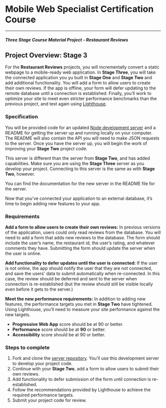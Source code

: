 # Mobile Web Specialist Certification Course
---
#### _Three Stage Course Material Project - Restaurant Reviews_

## Project Overview: Stage 3
For the **Restaurant Reviews** projects, you will incrementally convert a static webpage to a mobile-ready web application. In **Stage Three**, you will take the connected application you yu built in **Stage One** and **Stage Two** and add additional functionality. You will add a form to allow users to create their own reviews. If the app is offline, your form will defer updating to the remote database until a connection is established. Finally, you’ll work to optimize your site to meet even stricter performance benchmarks than the previous project, and test again using [Lighthouse](https://developers.google.com/web/tools/lighthouse/).

### Specification
You will be provided code for an updated [Node development server](https://github.com/udacity/mws-restaurant-stage-3) and a README for getting the server up and running locally on your computer. The README will also contain the API you will need to make JSON requests to the server. Once you have the server up, you will begin the work of improving your **Stage Two** project code.


This server is different than the server from **Stage Two**, and has added capabilities. Make sure you are using the **Stage Three** server as you develop your project. Connecting to this server is the same as with **Stage Two**, however.


You can find the documentation for the new server in the README file for the server.

Now that you’ve connected your application to an external database, it’s time to begin adding new features to your app.

### Requirements
**Add a form to allow users to create their own reviews:** In previous versions of the application, users could only read reviews from the database. You will need to add a form that adds new reviews to the database. The form should include the user’s name, the restaurant id, the user’s rating, and whatever comments they have. Submitting the form should update the server when the user is online.

**Add functionality to defer updates until the user is connected:** If the user is not online, the app should notify the user that they are not connected, and save the users' data to submit automatically when re-connected. In this case, the review should be deferred and sent to the server when connection is re-established (but the review should still be visible locally even before it gets to the server.)

**Meet the new performance requirements:** In addition to adding new features, the performance targets you met in **Stage Two** have tightened. Using Lighthouse, you’ll need to measure your site performance against the new targets.

- **Progressive Web App** score should be at 90 or better.
- **Performance** score should be at **90** or better.
- **Accessibility** score should be at 90 or better.

### Steps to complete
1. Fork and clone the [server repository](https://github.com/udacity/mws-restaurant-stage-3). You’ll use this development server to develop your project code.
2. Continue with your **Stage Two**, add a form to allow users to submit their own reviews.
3. Add functionality to defer submission of the form until connection is re-established.
4. Follow the recommendations provided by Lighthouse to achieve the required performance targets.
5. Submit your project code for review.